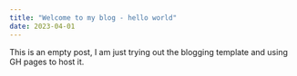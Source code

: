 ```yaml
---
title: "Welcome to my blog - hello world"
date: 2023-04-01
---
```

This is an empty post, I am just trying out the blogging template and using GH pages to host it.
